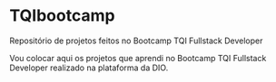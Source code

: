 # TQIbootcamp
Repositório de projetos feitos no Bootcamp TQI Fullstack Developer

Vou colocar aqui os projetos que aprendi no Bootcamp TQI Fullstack Developer realizado na plataforma da DIO.
